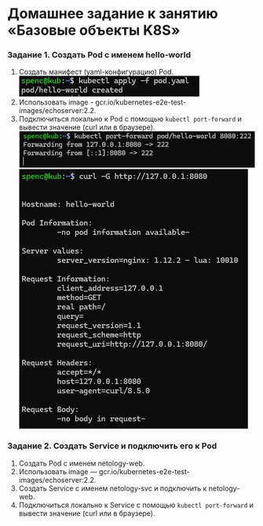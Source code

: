 # Домашнее задание к занятию «Базовые объекты K8S»

### Задание 1. Создать Pod с именем hello-world

1. Создать манифест (yaml-конфигурацию) Pod. <br>
<img src="https://github.com/RoadMania/netology_git/blob/main/screens/kub_5.JPG"> </div>
2. Использовать image - gcr.io/kubernetes-e2e-test-images/echoserver:2.2.
3. Подключиться локально к Pod с помощью `kubectl port-forward` и вывести значение (curl или в браузере).
<img src="https://github.com/RoadMania/netology_git/blob/main/screens/kub_6.JPG"> </div>
<img src="https://github.com/RoadMania/netology_git/blob/main/screens/kub_7.JPG"> </div>

### Задание 2. Создать Service и подключить его к Pod

1. Создать Pod с именем netology-web.
2. Использовать image — gcr.io/kubernetes-e2e-test-images/echoserver:2.2.
3. Создать Service с именем netology-svc и подключить к netology-web.
4. Подключиться локально к Service с помощью `kubectl port-forward` и вывести значение (curl или в браузере).
